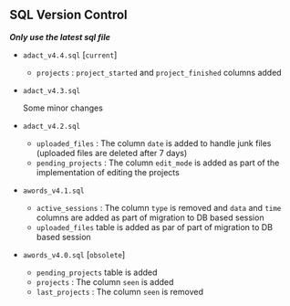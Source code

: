 ## SQL Version Control

   ***Only use the latest sql file***
   
- `adact_v4.4.sql` [`current`]

    - `projects` : `project_started` and `project_finished` columns added

- `adact_v4.3.sql`

    Some minor changes

- `adact_v4.2.sql`

    - `uploaded_files` : The column `date` is added to handle junk files (uploaded files are deleted after 7 days)
    - `pending_projects` : The column `edit_mode` is added as part of the implementation of editing the projects

- `awords_v4.1.sql`

    - `active_sessions` : The column `type` is removed and `data` and `time`
       columns are added as part of migration to DB based session
    - `uploaded_files` table is added as par of part of migration to DB based session

- `awords_v4.0.sql` [`obsolete`]

    - `pending_projects` table is added
    - `projects` : The column `seen` is added
    - `last_projects` : The column `seen` is removed
